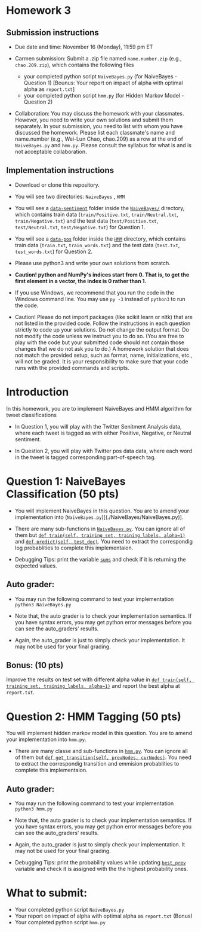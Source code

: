 # Homework 3

## Submission instructions

* Due date and time: November 16 (Monday), 11:59 pm ET

* Carmen submission: 
Submit a .zip file named `name.number.zip` (e.g., `chao.209.zip`), which contains the following files
  - your completed python script `NaiveBayes.py` (for NaiveBayes - Question 1) [Bounus: Your report on impact of alpha with optimal alpha as `report.txt`]
  - your completed python script `hmm.py` (for Hidden Markov Model - Question 2)
 
* Collaboration: You may discuss the homework with your classmates. However, you need to write your own solutions and submit them separately. In your submission, you need to list with whom you have discussed the homework. Please list each classmate's name and name.number (e.g., Wei-Lun Chao, chao.209) as a row at the end of `NaiveBayes.py` and `hmm.py`. Please consult the syllabus for what is and is not acceptable collaboration.

## Implementation instructions

* Download or clone this repository.

* You will see two directories: `NaiveBayes` , `HMM`

* You will see a [`data-sentiment`](`NaiveBayes/data-sentiment/`) folder inside the  [`NaiveBayes/`](./NaiveBayes/) directory, which contains train data (`train/Positive.txt`, `train/Neutral.txt`, `train/Negative.txt`) and the test data (`test/Positive.txt`, `test/Neutral.txt`, `test/Negative.txt`) for  Question 1.

* You will see a [`data-pos`](`./HMM/data-pos/`) folder inside the [`HMM`](./HMM/) directory, which contains train data (`train.txt`,  `train_words.txt`) and the test data (`test.txt`,  `test_words.txt`) for  Question 2.

* Please use python3 and write your own solutions from scratch. 

* **Caution! python and NumPy's indices start from 0. That is, to get the first element in a vector, the index is 0 rather than 1.**

* If you use Windows, we recommend that you run the code in the Windows command line. You may use `py -3` instead of `python3` to run the code.

* Caution! Please do not import packages (like scikit learn or nltk) that are not listed in the provided code. Follow the instructions in each question strictly to code up your solutions. Do not change the output format. Do not modify the code unless we instruct you to do so. (You are free to play with the code but your submitted code should not contain those changes that we do not ask you to do.) A homework solution that does not match the provided setup, such as format, name, initializations, etc., will not be graded. It is your responsibility to make sure that your code runs with the provided commands and scripts.



# Introduction

In this homework, you are to implement NaiveBayes and HMM algorithm for tweet classifications

* In Question 1, you will play with the Twitter Senitment Analysis data, where each tweet is tagged as with either Positive, Negative, or Neutral sentiment.


* In Question 2, you will play with Twitter pos data data, where each word in the tweet is tagged corresponding part-of-speech tag.



# Question 1: NaiveBayes Classification (50 pts)

* You will implement NaiveBayes in this question. You are to amend your implementation into (`NaiveBayes.py`)[(./NaiveBayes/NaiveBayes.py)].

* There are many sub-functions in  [`NaiveBayes.py`](./NaiveBayes/NaiveBayes.py). You can ignore all of them but [`def train(self, training_set, training_labels, alpha=1)`](./NaiveBayes/NaiveBayes.py#L104) and [`def predict(self, test_doc)`](./NaiveBayes/NaiveBayes.py#L128). You need to extract the correspondig log probablities to complete this implementaion.

* Debugging Tips: print the variable [`sums`](./NaiveBayes/NaiveBayes.py#L129) and check if it is returning the expected values.
  

## Auto grader:

* You may run the following command to test your implementation<br/>
`python3 NaiveBayes.py`<br/>

* Note that, the auto grader is to check your implementation semantics. If you have syntax errors, you may get python error messages before you can see the auto_graders' results.

* Again, the auto_grader is just to simply check your implementation. It may not be used for your final grading.

## Bonus: (10 pts)

Improve the results on test set with different alpha value in [`def train(self, training_set, training_labels, alpha=1)`](./NaiveBayes/NaiveBayes.py#L104) and report the best alpha at `report.txt`.



# Question 2: HMM Tagging (50 pts)

 You will implement hidden markov model in this question. You are to amend your implementation into `hmm.py`.

* There are many classe and sub-functions in [`hmm.py`](./HMM/hmm.py). You can ignore all of them but [`def get_transition(self, prevNodes, curNodes)`](./HMM/hmm.py#L81). You need to extract the correspondig transition and emmision probablities to complete this implementaion.
  

## Auto grader:

* You may run the following command to test your implementation<br/>
`python3 hmm.py`<br/>

* Note that, the auto grader is to check your implementation semantics. If you have syntax errors, you may get python error messages before you can see the auto_graders' results.

* Again, the auto_grader is just to simply check your implementation. It may not be used for your final grading.

* Debugging Tips: print the probability values while updating [`best_prev`](./HMM/hmm.py#L101) variable and check it is assigned with the the highest probability ones.


# What to submit:

* Your completed python script `NaiveBayes.py`
* Your report on impact of alpha with optimal alpha as `report.txt` (Bonus)
* Your completed python script `hmm.py`

